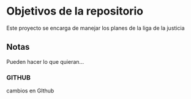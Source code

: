 # Objetivos de la repositorio

Este proyecto se encarga de manejar los planes de la liga de la justicia


## Notas
Pueden hacer lo que quieran...


### GITHUB  
cambios en GIthub
